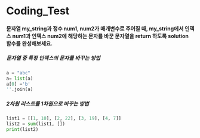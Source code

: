 # Coding_Test

#### 문자열 my_string과 정수 num1, num2가 매개변수로 주어질 때, my_string에서 인덱스 num1과 인덱스 num2에 해당하는 문자를 바꾼 문자열을 return 하도록 solution 함수를 완성해보세요.

##### 문자열 중 특정 인덱스의 문자를 바꾸는 방법

```python
a = "abc"
a= list(a)
a[0] ='b'
''.join(a)
```


##### 2차원 리스트를 1차원으로 바꾸는 방법
```python
list1 = [[1, 10], [2, 22], [3, 19], [4, 7]]
list2 = sum(list1, [])
print(list2)
```
